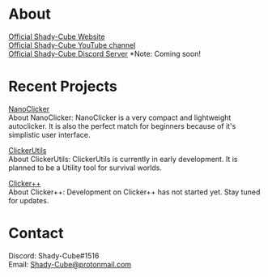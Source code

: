 # About
[Official Shady-Cube Website](https://shady-cube.github.io/About/)  
[Official Shady-Cube YouTube channel](https://www.youtube.com/channel/UC9EDLhh6ePIDCxXG0HKR0zw)  
[Official Shady-Cube Discord Server](https://shady-cube.github.io/About/) *Note: Coming soon!  

# Recent Projects

[NanoClicker](https://shady-cube.github.io/NanoClicker/)  
About NanoClicker: NanoClicker is a very compact and lightweight autoclicker. It is also the perfect match for beginners because of it's simplistic user interface.

[ClickerUtils](https://shady-cube.github.io/About/)  
About ClickerUtils: ClickerUtils is currently in early development. It is planned to be a Utility tool for survival worlds.

[Clicker++](https://shady-cube.github.io/About/)  
About Clicker++: Development on Clicker++ has not started yet. Stay tuned for updates.

# Contact

Discord: Shady-Cube#1516  
Email: Shady-Cube@protonmail.com
